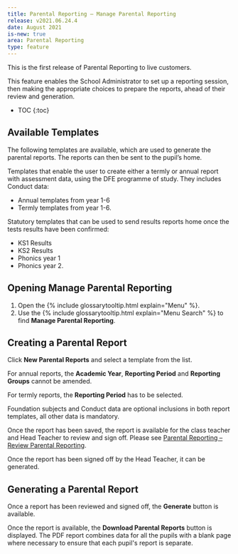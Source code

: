 ```yaml
---
title: Parental Reporting – Manage Parental Reporting
release: v2021.06.24.4
date: August 2021
is-new: true
area: Parental Reporting
type: feature
---
```


This is the first release of Parental Reporting to live customers.

This feature enables the School Administrator to set up a reporting session, then making the appropriate choices to prepare the reports, ahead of their review and generation.

- TOC
{:toc}

## Available Templates

The following templates are available, which are used to generate the parental reports. The reports can then be sent to the pupil’s home.

Templates that enable the user to create either a termly or annual report with assessment data, using the DFE programme of study. They includes Conduct data:

- Annual templates from year 1-6
- Termly templates from year 1-6.

Statutory templates that can be used to send results reports home once the tests results have been confirmed:

- KS1 Results
- KS2 Results
- Phonics year 1
- Phonics year 2.

## Opening Manage Parental Reporting

1. Open the {% include glossarytooltip.html explain="Menu" %}.
2. Use the {% include glossarytooltip.html explain="Menu Search" %} to find **Manage Parental Reporting**.

## Creating a Parental Report

Click **New Parental Reports** and select a template from the list.

For annual reports, the **Academic Year**, **Reporting Period** and **Reporting Groups** cannot be amended.

For termly reports, the **Reporting Period** has to be selected.

Foundation subjects and Conduct data are optional inclusions in both report templates, all other data is mandatory.

Once the report has been saved, the report is available for the class teacher and Head Teacher to review and sign off. Please see [Parental Reporting – Review Parental Reporting](whatsnew-102).

Once the report has been signed off by the Head Teacher, it can be generated.

## Generating a Parental Report

Once a report has been reviewed and signed off, the **Generate** button is available.

Once the report is available, the **Download Parental Reports** button is displayed. The PDF report combines data for all the pupils with a blank page where necessary to ensure that each pupil's report is separate.
